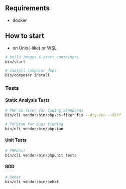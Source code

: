 ## Requirements
* docker

## How to start
* on Unix(-like) or WSL
```bash
# build images & start containers
bin/start

# install composer deps
bin/composer install
```

### Tests
#### Static Analysis Tests
```bash
# PHP CS fixer for Coding Standards
bin/cli vendor/bin/php-cs-fixer fix --dry-run --diff

# PHPStan for Bugs finding
bin/cli vendor/bin/phpstan
```
#### Unit Tests
```bash
# PHPUnit
bin/cli vendor/bin/phpunit tests
```

#### BDD
```bash
# Behat
bin/cli vendor/bin/behat
```
